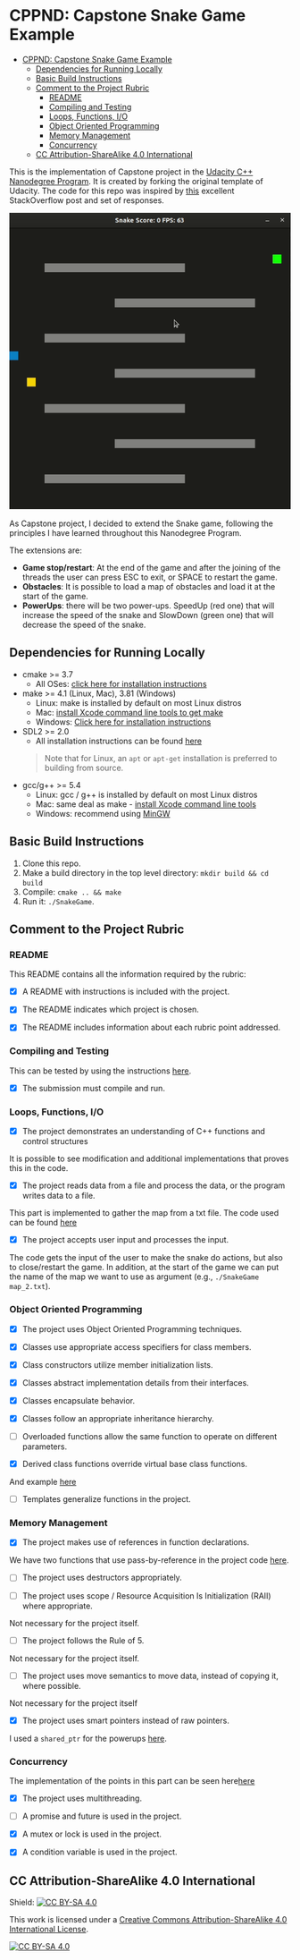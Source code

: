 # CPPND: Capstone Snake Game Example

- [CPPND: Capstone Snake Game Example](#cppnd-capstone-snake-game-example)
  - [Dependencies for Running Locally](#dependencies-for-running-locally)
  - [Basic Build Instructions](#basic-build-instructions)
  - [Comment to the Project Rubric](#comment-to-the-project-rubric)
    - [README](#readme)
    - [Compiling and Testing](#compiling-and-testing)
    - [Loops, Functions, I/O](#loops-functions-io)
    - [Object Oriented Programming](#object-oriented-programming)
    - [Memory Management](#memory-management)
    - [Concurrency](#concurrency)
  - [CC Attribution-ShareAlike 4.0 International](#cc-attribution-sharealike-40-international)


This is the implementation of Capstone project in the [Udacity C++ Nanodegree Program](https://www.udacity.com/course/c-plus-plus-nanodegree--nd213). It is created by forking the original template of Udacity. The code for this repo was inspired by [this](https://codereview.stackexchange.com/questions/212296/snake-game-in-c-with-sdl) excellent StackOverflow post and set of responses.

<img src="snake_game.gif"/>

As Capstone project, I decided to extend the Snake game, following the principles I have learned throughout this Nanodegree Program.

The extensions are:

- **Game stop/restart**: At the end of the game and after the joining of the threads the user can press ESC to exit, or SPACE to restart the game.
- **Obstacles**: It is possible to load a map of obstacles and load it at the start of the game.
- **PowerUps**: there will be two power-ups. SpeedUp (red one) that will increase the speed of the snake and SlowDown (green one) that will decrease the speed of the snake.

## Dependencies for Running Locally
* cmake >= 3.7
  * All OSes: [click here for installation instructions](https://cmake.org/install/)
* make >= 4.1 (Linux, Mac), 3.81 (Windows)
  * Linux: make is installed by default on most Linux distros
  * Mac: [install Xcode command line tools to get make](https://developer.apple.com/xcode/features/)
  * Windows: [Click here for installation instructions](http://gnuwin32.sourceforge.net/packages/make.htm)
* SDL2 >= 2.0
  * All installation instructions can be found [here](https://wiki.libsdl.org/Installation)
  > Note that for Linux, an `apt` or `apt-get` installation is preferred to building from source. 
* gcc/g++ >= 5.4
  * Linux: gcc / g++ is installed by default on most Linux distros
  * Mac: same deal as make - [install Xcode command line tools](https://developer.apple.com/xcode/features/)
  * Windows: recommend using [MinGW](http://www.mingw.org/)

## Basic Build Instructions

1. Clone this repo.
2. Make a build directory in the top level directory: `mkdir build && cd build`
3. Compile: `cmake .. && make`
4. Run it: `./SnakeGame`.

## Comment to the Project Rubric

### README

This README contains all the information required by the rubric:

- [x] A README with instructions is included with the project.

- [x] The README indicates which project is chosen.

- [x] The README includes information about each rubric point addressed.
### Compiling and Testing

This can be tested by using the instructions [here](#basic-build-instructions).

- [x] The submission must compile and run.

### Loops, Functions, I/O

- [x] The project demonstrates an understanding of C++ functions and control structures

It is possible to see modification and additional implementations that proves this in the code.

- [x] The project reads data from a file and process the data, or the program writes data to a file.

This part is implemented to gather the map from a txt file. The code used can be found [here](https://github.com/PieroMacaluso/CppND-Capstone-Snake-Game/blob/master/src/game.cpp#L86-L101)

- [x] The project accepts user input and processes the input.

The code gets the input of the user to make the snake do actions, but also to close/restart the game. In addition, at the start of the game we can put the name of the map we want to use as argument (e.g., `./SnakeGame map_2.txt`).

### Object Oriented Programming

- [x] The project uses Object Oriented Programming techniques.

- [x] Classes use appropriate access specifiers for class members.

- [x] Class constructors utilize member initialization lists.

- [x] Classes abstract implementation details from their interfaces.

- [x] Classes encapsulate behavior.

- [x] Classes follow an appropriate inheritance hierarchy.

- [ ] Overloaded functions allow the same function to operate on different parameters.

- [x] Derived class functions override virtual base class functions.

And example [here](https://github.com/PieroMacaluso/CppND-Capstone-Snake-Game/blob/master/src/power.h)

- [ ] Templates generalize functions in the project.

### Memory Management

- [x] The project makes use of references in function declarations.

We have two functions that use pass-by-reference in the project code [here](https://github.com/PieroMacaluso/CppND-Capstone-Snake-Game/blob/master/src/power.cpp).

- [ ] The project uses destructors appropriately.


- [ ] The project uses scope / Resource Acquisition Is Initialization (RAII) where appropriate.

Not necessary for the project itself.

- [ ] The project follows the Rule of 5.

Not necessary for the project itself.

- [ ] The project uses move semantics to move data, instead of copying it, where possible.

Not necessary for the project itself

- [x] The project uses smart pointers instead of raw pointers.

I used a `shared_ptr` for the powerups [here](https://github.com/PieroMacaluso/CppND-Capstone-Snake-Game/blob/master/src/game.h).

### Concurrency

The implementation of the points in this part can be seen here[here](https://github.com/PieroMacaluso/CppND-Capstone-Snake-Game/blob/master/src/game.cpp)

- [x] The project uses multithreading.

- [ ] A promise and future is used in the project.

- [x] A mutex or lock is used in the project.

- [x] A condition variable is used in the project.


## CC Attribution-ShareAlike 4.0 International


Shield: [![CC BY-SA 4.0][cc-by-sa-shield]][cc-by-sa]

This work is licensed under a
[Creative Commons Attribution-ShareAlike 4.0 International License][cc-by-sa].

[![CC BY-SA 4.0][cc-by-sa-image]][cc-by-sa]

[cc-by-sa]: http://creativecommons.org/licenses/by-sa/4.0/
[cc-by-sa-image]: https://licensebuttons.net/l/by-sa/4.0/88x31.png
[cc-by-sa-shield]: https://img.shields.io/badge/License-CC%20BY--SA%204.0-lightgrey.svg